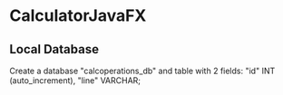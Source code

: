 # CalculatorJavaFX

## Local Database
Create a database "calcoperations_db" and table with 2 fields: "id" INT (auto_increment), "line" VARCHAR;




